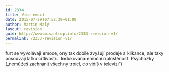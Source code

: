```yaml
---
id: 2334
title: Více emocí
date: 2015-07-29T07:52:39+01:00
author: Martin Malý
layout: revision
guid: http://www.misantrop.info/2333-revision-v1/
permalink: /2333-revision-v1/
---
```

furt se vyvolávají emoce, ony tak dobře zvyšují prodeje a klikance, ale taky posouvají laťku citlivosti&#8230; Indukovaná emoční oploštěnost. Psychózky (&#8222;nemůžeš zachránit všechny trpící, co vidíš v televizi&#8220;)
